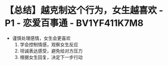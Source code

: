 # 【总结】越克制这个行为，女生越喜欢 - P1 - 恋爱百事通 - BV1YF411K7M8

-   谨慎处理感情，女生会更喜欢
    1.  学会控制情感，观察女生反应
    2.  坦诚表达感受，避免给对方压力
    3.  根据女生回复，决定下一步行动